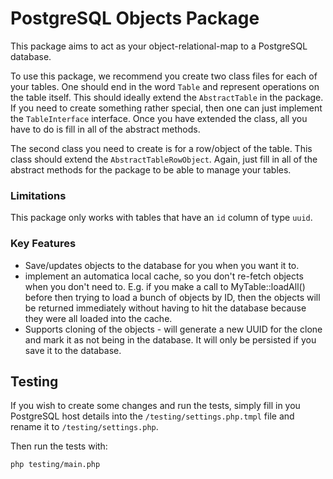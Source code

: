 PostgreSQL Objects Package
==========================

This package aims to act as your object-relational-map to a PostgreSQL database.

To use this package, we recommend you create two class files for each of your tables.
One should end in the word `Table` and represent operations on the table itself.
This should ideally extend the `AbstractTable` in the package.
If you need to create something rather special, then one can just implement the `TableInterface` interface.
Once you have extended the class, all you have to do is fill in all of the abstract methods.

The second class you need to create is for a row/object of the table. This class should extend the `AbstractTableRowObject`.
Again, just fill in all of the abstract methods for the package to be able to manage your tables.


### Limitations
This package only works with tables that have an `id` column of type `uuid`.

### Key Features
- Save/updates objects to the database for you when you want it to.
- implement an automatica local cache, so you don't re-fetch objects when you don't need to.
E.g. if you make a call to MyTable::loadAll() before then trying to load a bunch of objects by ID, then the objects will be returned immediately without having to hit the database because they were all loaded into the cache.
- Supports cloning of the objects - will generate a new UUID for the clone and mark it as not being in the database. It will only be persisted if you save it to the database.

## Testing
If you wish to create some changes and run the tests, simply fill in you PostgreSQL host details into the `/testing/settings.php.tmpl` file and rename it to `/testing/settings.php`.

Then run the tests with:

```bash
php testing/main.php
```


